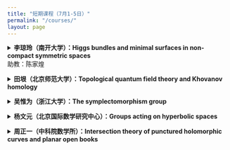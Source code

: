 ```yaml
---
title: "短期课程（7月1-5日）"
permalink: "/courses/"
layout: page
---
```




<p>
<details>
<summary><b>李琼玲（南开大学）：Higgs bundles and minimal surfaces in non-compact symmetric spaces</b>
<br>
  助教：陈家煌
</summary>
课程摘要：待定
</details>
</p> 

<p>
  <details>
<summary><b>田垠（北京师范大学）：Topological quantum field theory and Khovanov homology</b></summary>
课程摘要：<br>
    Lecture 1. Jones and quantum group<br>
   Lecture 2. Topological quantum field theory and Khovanov homology (Kh)<br>
   Lecture 3. Categorified quantum group<br>
   Lecture 4. Application of Kh, symplectic Kh.
</details>
</p> 

<p>
<details>
<summary><b>吴惟为（浙江大学）：The symplectomorphism group</b></summary>
课程摘要：待定
</details>
</p>

<p>
<details>
<summary><b>杨文元（北京国际数学研究中心）：Groups acting on hyperbolic spaces</b></summary>
课程摘要：通过双曲空间上等距群作用来研究离散群的几何和代数性质是几何群论中一个重要研究方向。本课程将首先介绍Gromov双曲空间的基本概念和理论，然后研究这类空间上的几何作用即双曲群，以及几何有限作用即相对双曲群这两大类负曲率群。这两类群的代表例子分别是负截面曲率的闭黎曼流形和体积有限黎曼流形的基本群。最后，我们将介绍更广的一类双曲空间上群作用称为无柱双曲群，这类群研究的驱动例子是曲面映射类群和自由群的外自同构群。熟悉经典2维和3维双曲几何将会对本课程内容理解更有助益。<br>
第一次课：Gromov双曲空间基本理论<br>
第二次课：Milnor-Svarc引理和双曲群<br>
第三次课：相对双曲群及例子<br>
第四次课：无柱双曲群概念及前沿介绍
</details>
</p> 

<p>
<details>
<summary><b>周正一（中科院数学所）：Intersection theory of punctured holomorphic curves and planar open books</b></summary>
课程摘要：Using Wendl's theorem on planar open book as an example, we will introduce Siefring’s intersection theory for punctured holomorphic curves.
<br>
  Lecture 1: Open books, symplectic Lefschetz fibrations, Wendl’s theorem on planar open books and its applications in symplectic fillings.
<br>
   Lecture 2-3: Siefring’s intersection theory for punctured holomorphic curves.<br>
   Lecture 4: Proof of Wendl’s theorem.
</details>
</p> 
